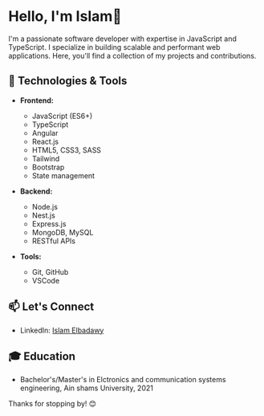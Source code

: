 # Hello, I'm Islam👋

I'm a passionate software developer with expertise in JavaScript and TypeScript. I specialize in building scalable and performant web applications. Here, you'll find a collection of my projects and contributions.

## 🔧 Technologies & Tools

- **Frontend:**
  - JavaScript (ES6+)
  - TypeScript
  - Angular
  - React.js
  - HTML5, CSS3, SASS
  - Tailwind
  - Bootstrap
  - State management

- **Backend:**
  - Node.js
  - Nest.js
  - Express.js
  - MongoDB, MySQL
  - RESTful APIs

- **Tools:**
  - Git, GitHub
  - VSCode

<!-- ## 🚀 Projects

### [Project Name 1](Link to project)

Short description of the project, technologies used, and your role.

![Project 1 Screenshot](url-to-screenshot)

### [Project Name 2](Link to project)

Short description of the project, technologies used, and your role.

![Project 2 Screenshot](url-to-screenshot)

## 📝 Blog & Articles

I write about my experiences, learning, and thoughts on web development. Check out some of my articles:

- [Article 1 Title](Link to article)
- [Article 2 Title](Link to article) -->

## 📫 Let's Connect

- LinkedIn: [Islam Elbadawy](https://www.linkedin.com/in/islam-elbadawy-22aab4109/)

<!-- ## 🌱 Learning & Certifications

- Currently learning [Technology/Framework Name]
- [Certification Name](Link to Certification)

## 🤝 Open Source Contributions

I actively contribute to open source projects. Here are a few of my notable contributions:

- [Repository Name](Link to repository)
- [Repository Name](Link to repository) -->

## 🎓 Education

- Bachelor's/Master's in Elctronics and communication systems engineering, Ain shams University, 2021

<!-- ## 📊 GitHub Stats

![Your GitHub Stats](https://github-readme-stats.vercel.app/api?username=YourGitHubUsername&show_icons=true&count_private=true&hide=stars&theme=dark)

## 📌 Pinned Repositories

[![Repo 1](https://github-readme-stats.vercel.app/api/pin/?username=YourGitHubUsername&repo=repo-1&theme=dark)](Link to Repo)
[![Repo 2](https://github-readme-stats.vercel.app/api/pin/?username=YourGitHubUsername&repo=repo-2&theme=dark)](Link to Repo) -->

Thanks for stopping by! 😊
